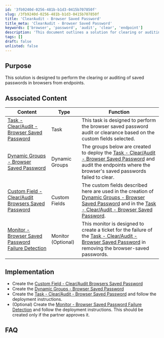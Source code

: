 ```yaml
---
id: '3fb9240d-0256-481b-b1d3-0415b707850f'
slug: /3fb9240d-0256-481b-b1d3-0415b707850f
title: 'ClearAudit - Browser Saved Password'
title_meta: 'ClearAudit - Browser Saved Password'
keywords: ['browser', 'password', 'audit', 'clear', 'endpoint']
description: 'This document outlines a solution for clearing or auditing saved passwords in browsers from endpoints. It includes associated tasks, dynamic groups, custom fields, and optional monitors to ensure effective password management and security.'
tags: []
draft: false
unlisted: false
---
```


## Purpose

This solution is designed to perform the clearing or auditing of saved passwords in browsers from endpoints.

## Associated Content

| Content                                                                 | Type           | Function                                                                                                                                                   |
|-------------------------------------------------------------------------|----------------|-----------------------------------------------------------------------------------------------------------------------------------------------------------|
| [Task - Clear/Audit - Browser Saved Password](<../cwrmm/tasks/ClearAudit - Browser Saved Password.md>) | Task           | This task is designed to perform the browser saved password audit or clearance based on the custom fields selected.                                      |
| [Dynamic Groups - Browser Saved Password](<../cwrmm/groups/Browser Saved Password.md>) | Dynamic Groups | The groups below are created to deploy the [Task - Clear/Audit - Browser Saved Password](<../cwrmm/tasks/ClearAudit - Browser Saved Password.md>) and audit the endpoints where the browser's saved passwords failed to clear. |
| [Custom Field - Clear/Audit Browsers Saved Password](<../cwrmm/custom-fields/ClearAudit Browsers Saved Password.md>) | Custom Fields  | The custom fields described here are used in the creation of [Dynamic Groups - Browser Saved Password](<../cwrmm/groups/Browser Saved Password.md>) and in the [Task - Clear/Audit - Browser Saved Password](<../cwrmm/tasks/ClearAudit - Browser Saved Password.md>). |
| [Monitor - Browser Saved Password Failure Detection](<../cwrmm/monitors/Browser Saved Password Failure Detection.md>) | Monitor (Optional) | This monitor is designed to create a ticket for the failure of the [Task - Clear/Audit - Browser Saved Password](<../cwrmm/tasks/ClearAudit - Browser Saved Password.md>) in removing the browser-saved passwords. |

## Implementation

- Create the [Custom Field - Clear/Audit Browsers Saved Password](<../cwrmm/custom-fields/ClearAudit Browsers Saved Password.md>)
- Create the [Dynamic Groups - Browser Saved Password](<../cwrmm/groups/Browser Saved Password.md>)
- Create the [Task - Clear/Audit - Browser Saved Password](<../cwrmm/tasks/ClearAudit - Browser Saved Password.md>) and follow the deployment instructions.
- (Optional) Create the [Monitor - Browser Saved Password Failure Detection](<../cwrmm/monitors/Browser Saved Password Failure Detection.md>) and follow the deployment instructions. This should be created only if the partner approves it.

## FAQ





